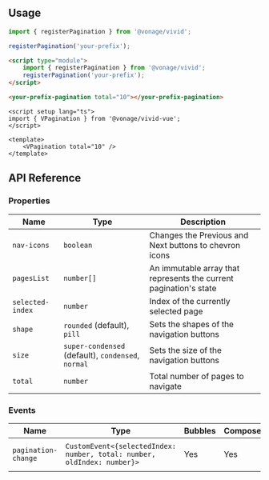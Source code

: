 ## Usage

<vwc-tabs gutters="none" activeid="vue-tab">
<vwc-tab label="Web component" id="web-tab"></vwc-tab>
<vwc-tab-panel>

```js
import { registerPagination } from '@vonage/vivid';

registerPagination('your-prefix');
```

```html preview
<script type="module">
	import { registerPagination } from '@vonage/vivid';
	registerPagination('your-prefix');
</script>

<your-prefix-pagination total="10"></your-prefix-pagination>
```

</vwc-tab-panel>
<vwc-tab label="Vue" id="vue-tab"></vwc-tab>
<vwc-tab-panel>

```vue preview
<script setup lang="ts">
import { VPagination } from '@vonage/vivid-vue';
</script>

<template>
	<VPagination total="10" />
</template>
```

</vwc-tab-panel>
</vwc-tabs>

## API Reference

### Properties

<div class="table-wrapper">

| Name             | Type                                               | Description                                                       |
| ---------------- | -------------------------------------------------- | ----------------------------------------------------------------- |
| `nav-icons`      | `boolean`                                          | Changes the Previous and Next buttons to chevron icons            |
| `pagesList`      | `number[]`                                         | An immutable array that represents the current pagination's state |
| `selected-index` | `number`                                           | Index of the currently selected page                              |
| `shape`          | `rounded` (default), `pill`                        | Sets the shapes of the navigation buttons                         |
| `size`           | `super-condensed` (default), `condensed`, `normal` | Sets the size of the navigation buttons                           |
| `total`          | `number`                                           | Total number of pages to navigate                                 |

</div>

### Events

<div class="table-wrapper">

| Name                | Type                                                                    | Bubbles | Composed | Description                  |
| ------------------- | ----------------------------------------------------------------------- | ------- | -------- | ---------------------------- |
| `pagination-change` | `CustomEvent<{selectedIndex: number, total: number, oldIndex: number}>` | Yes     | Yes      | Fires when the page changes. |

</div>
